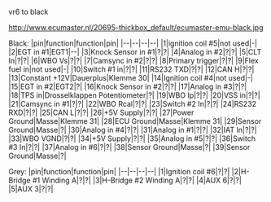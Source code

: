vr6 to black

http://www.ecumaster.nl/20695-thickbox_default/ecumaster-emu-black.jpg

Black:
|pin|function|function|pin|
|--|--|--|--|
|1|ignition coil #5|not used|-|
|2|EGT in #1|EGT1|--|
|3|Knock Sensor in #1|?|?|
|4|Analog in #2|?|?|
|5|CLT In|?|?|
|6|WBO Vs|?|?|
|7|Camsync in #2|?|?|
|8|Primary trigger|?|?|
|9|Flex fuel in|not used|-|
|10|Switch #1 in|?|?|
|11|RS232 TXD|?|?|
|12|CAN H|?|?|
|13|Constant +12V|Dauerplus|Klemme 30|
|14|Ignition coil #4|not used|-|
|15|EGT in #2|EGT2|?|
|16|Knock Sensor in #2|?|?|
|17|Analog in #3|?|?|
|18|TPS in|Drosselklappen Potentiometer|?|
|19|WBO Ip|?|?|
|20|VSS in|?|?|
|21|Camsync in #1|?|?|
|22|WBO Rcal|?|?|
|23|Switch #2 In|?|?|
|24|RS232 RXD|?|?|
|25|CAN L|?|?|
|26|+5V Supply|?|?|
|27|Power Ground|Masse|Klemme 31|
|28|ECU Ground|Masse|Klemme 31|
|29|Sensor Ground|Masse|?|
|30|Analog in #4|?|?|
|31|Analog in #1|?|?|
|32|IAT In|?|?|
|33|WBO VGND|?|?|
|34|+5V Supply|?|?|
|35|Analog in #5|?|?|
|36|Switch #3 In|?|?|
|37|Analog in #6|?|?|
|38|Sensor Ground|Masse|?|
|39|Sensor Ground|Masse|?|

Grey:
|pin|function|function|pin|
|--|--|--|--|
|1|Ignition coil #6|?|?|
|2|H-Bridge #1 Winding A|?|?|
|3|H-Bridge #2 Winding A|?|?|
|4|AUX 6|?|?|
|5|AUX 3|?|?|

